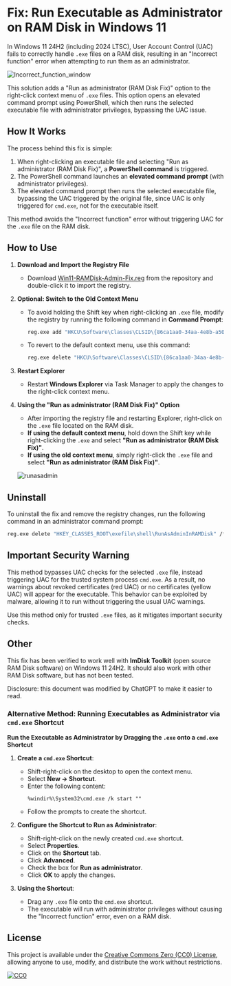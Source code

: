 # Fix: Run Executable as Administrator on RAM Disk in Windows 11

In Windows 11 24H2 (including 2024 LTSC), User Account Control (UAC) fails to correctly handle `.exe` files on a RAM disk, resulting in an "Incorrect function" error when attempting to run them as an administrator.

![Incorrect_function_window](https://github.com/user-attachments/assets/46bd4ff3-cbef-472d-affc-6f5a65da6639)

This solution adds a "Run as administrator (RAM Disk Fix)" option to the right-click context menu of `.exe` files. This option opens an elevated command prompt using PowerShell, which then runs the selected executable file with administrator privileges, bypassing the UAC issue.

## How It Works

The process behind this fix is simple:

1. When right-clicking an executable file and selecting "Run as administrator (RAM Disk Fix)", a **PowerShell command** is triggered.
2. The PowerShell command launches an **elevated command prompt** (with administrator privileges).
3. The elevated command prompt then runs the selected executable file, bypassing the UAC triggered by the original file, since UAC is only triggered for `cmd.exe`, not for the executable itself.

This method avoids the "Incorrect function" error without triggering UAC for the `.exe` file on the RAM disk.

## How to Use

1. **Download and Import the Registry File**
   - Download [Win11-RAMDisk-Admin-Fix.reg](Win11-RAMDisk-Admin-Fix.reg) from the repository and double-click it to import the registry.

2. **Optional: Switch to the Old Context Menu**
   - To avoid holding the Shift key when right-clicking an `.exe` file, modify the registry by running the following command in **Command Prompt**:
     ```sh
     reg.exe add "HKCU\Software\Classes\CLSID\{86ca1aa0-34aa-4e8b-a509-50c905bae2a2}\InprocServer32" /f /ve
     ```
   - To revert to the default context menu, use this command:
     ```sh
     reg.exe delete "HKCU\Software\Classes\CLSID\{86ca1aa0-34aa-4e8b-a509-50c905bae2a2}\InprocServer32" /f
     ```

3. **Restart Explorer**
   - Restart **Windows Explorer** via Task Manager to apply the changes to the right-click context menu.

4. **Using the "Run as administrator (RAM Disk Fix)" Option**
   - After importing the registry file and restarting Explorer, right-click on the `.exe` file located on the RAM disk.
   - **If using the default context menu**, hold down the Shift key while right-clicking the `.exe` and select **"Run as administrator (RAM Disk Fix)"**.
   - **If using the old context menu**, simply right-click the `.exe` file and select **"Run as administrator (RAM Disk Fix)"**.

    ![runasadmin](https://github.com/user-attachments/assets/b23920bc-b5af-45f8-998f-c5117c9d5870)


## Uninstall

To uninstall the fix and remove the registry changes, run the following command in an administrator command prompt:
```sh
reg.exe delete "HKEY_CLASSES_ROOT\exefile\shell\RunAsAdminInRAMDisk" /f
```


## Important Security Warning

This method bypasses UAC checks for the selected `.exe` file, instead triggering UAC for the trusted system process `cmd.exe`. As a result, no warnings about revoked certificates (red UAC) or no certificates (yellow UAC) will appear for the executable. This behavior can be exploited by malware, allowing it to run without triggering the usual UAC warnings.

Use this method only for trusted `.exe` files, as it mitigates important security checks.

## Other

This fix has been verified to work well with **ImDisk Toolkit** (open source RAM Disk software) on Windows 11 24H2. It should also work with other RAM Disk software, but has not been tested.

Disclosure: this document was modified by ChatGPT to make it easier to read.

### Alternative Method: Running Executables as Administrator via `cmd.exe` Shortcut

**Run the Executable as Administrator by Dragging the `.exe` onto a `cmd.exe` Shortcut**

1. **Create a `cmd.exe` Shortcut**:
   - Shift-right-click on the desktop to open the context menu.
   - Select **New -> Shortcut**.
   - Enter the following content:
     ```plaintext
     %windir%\System32\cmd.exe /k start ""
     ```
   - Follow the prompts to create the shortcut.

2. **Configure the Shortcut to Run as Administrator**:
   - Shift-right-click on the newly created `cmd.exe` shortcut.
   - Select **Properties**.
   - Click on the **Shortcut** tab.
   - Click **Advanced**.
   - Check the box for **Run as administrator**.
   - Click **OK** to apply the changes.

3. **Using the Shortcut**:
   - Drag any `.exe` file onto the `cmd.exe` shortcut.
   - The executable will run with administrator privileges without causing the "Incorrect function" error, even on a RAM disk.


## License

This project is available under the [Creative Commons Zero (CC0) License](LICENSE), allowing anyone to use, modify, and distribute the work without restrictions.

[![CC0](https://licensebuttons.net/p/zero/1.0/88x31.png)](https://creativecommons.org/publicdomain/zero/1.0/)

